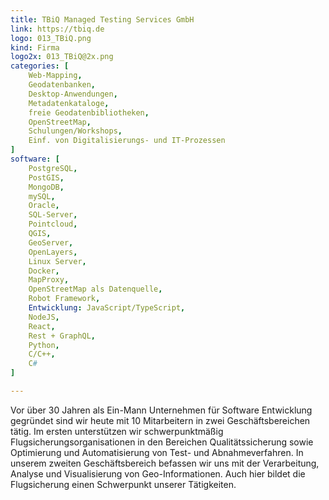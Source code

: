 ```yaml
---
title: TBiQ Managed Testing Services GmbH
link: https://tbiq.de
logo: 013_TBiQ.png
kind: Firma
logo2x: 013_TBiQ@2x.png
categories: [
    Web-Mapping,
    Geodatenbanken,
    Desktop-Anwendungen,
    Metadatenkataloge,
    freie Geodatenbibliotheken,
    OpenStreetMap,
    Schulungen/Workshops,
	Einf. von Digitalisierungs- und IT-Prozessen
]
software: [
    PostgreSQL, 
	PostGIS, 
	MongoDB, 
	mySQL, 
	Oracle, 
	SQL-Server, 
	Pointcloud, 
	QGIS, 
	GeoServer, 
	OpenLayers, 
	Linux Server, 
	Docker, 
	MapProxy,
	OpenStreetMap als Datenquelle, 
	Robot Framework,
	Entwicklung: JavaScript/TypeScript, 
	NodeJS, 
	React, 
	Rest + GraphQL, 
	Python, 
	C/C++, 
	C#
]

---
```


Vor über 30 Jahren als Ein-Mann Unternehmen für Software Entwicklung gegründet sind wir heute mit 10 Mitarbeitern in zwei Geschäftsbereichen tätig. 
Im ersten unterstützen wir schwerpunktmäßig Flugsicherungsorganisationen in den Bereichen Qualitätssicherung sowie Optimierung und Automatisierung von Test- und Abnahmeverfahren. In unserem zweiten Geschäftsbereich befassen wir uns mit der Verarbeitung, Analyse und Visualisierung von Geo-Informationen. Auch hier bildet die Flugsicherung einen Schwerpunkt unserer Tätigkeiten.

